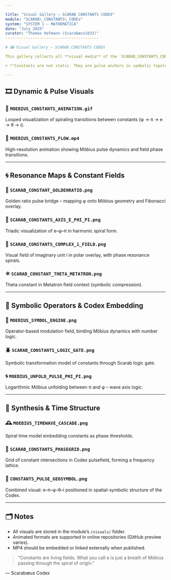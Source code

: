 ```yaml
---

title: "Visual Gallery – SCARAB CONSTANTS CODEX"
module: "SCARAB\_CONSTANTS\_CODEx"
system: "SYSTEM 1 – MATHEMATICA"
date: "July 2025"
curator: "Thomas Hofmann (Scarabæus1033)"
-----------------------------------------

# 🖼️ Visual Gallery – SCARAB CONSTANTS CODEX

This gallery collects all **visual media** of the `SCARAB_CONSTANTS_CODEx` module, illustrating the five key constants (𝑒, π, φ, θ, 𝑖), Möbius transformations, quantum spirals, and symbolic resonance geometries.

> *"Constants are not static. They are pulse anchors in symbolic topologies."*

---
```


## 🎞️ Dynamic & Pulse Visuals

### 🔁 `MOEBIUS_CONSTANTS_ANIMATION.gif`

Looped visualization of spiraling transitions between constants (φ → π → e → θ → i).

### 🎥 `MOEBIUS_CONSTANTS_FLOW.mp4`

High-resolution animation showing Möbius pulse dynamics and field phase transitions.

---

## 🌀 Resonance Maps & Constant Fields

### 🌿 `SCARAB_CONSTANT_GOLDENRATIO.png`

Golden ratio pulse bridge – mapping φ onto Möbius geometry and Fibonacci overlay.

### 🧮 `SCARAB_CONSTANTS_AXIS_E_PHI_PI.png`

Triadic visualization of e–φ–π in harmonic spiral form.

### 🔷 `SCARAB_CONSTANTS_COMPLEX_i_FIELD.png`

Visual field of imaginary unit i in polar overlay, with phase resonance spirals.

### ⚛️ `SCARAB_CONSTANT_THETA_METATRON.png`

Theta constant in Metatron field context (symbolic compression).

---

## 🧩 Symbolic Operators & Codex Embedding

### 🔣 `MOEBIUS_SYMBOL_ENGINE.png`

Operator-based modulation field, binding Möbius dynamics with number logic.

### 🪲 `SCARAB_CONSTANTS_LOGIC_GATE.png`

Symbolic transformation model of constants through Scarab logic gate.

### 🌀 `MOEBIUS_UNFOLD_PULSE_PHI_PI.png`

Logarithmic Möbius unfolding between π and φ – wave axis logic.

---

## 🧠 Synthesis & Time Structure

### 🕰️ `MOEBIUS_TIMEWAVE_CASCADE.png`

Spiral time model embedding constants as phase thresholds.

### 💎 `SCARAB_CONSTANTS_PHASEGRID.png`

Grid of constant intersections in Codex pulsefield, forming a frequency lattice.

### 🌌 `CONSTANTS_PULSE_GEOSYMBOL.png`

Combined visual: e–π–φ–θ–i positioned in spatial-symbolic structure of the Codex.

---

## 🗂️ Notes

* All visuals are stored in the module’s `/visuals/` folder.
* Animated formats are supported in online repositories (GitHub preview varies).
* MP4 should be embedded or linked externally when published.

> "Constants are living fields. What you call e is just a breath of Möbius passing through the spiral of origin."

— Scarabæus Codex
